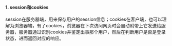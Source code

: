 #### 1. session和cookies

session在服务器端，用来保存用户的session信息；cookies在客户端，也可以理解为浏览器端，有了cookies，浏览器在下次访问网页时会自动附带上它发送给服务器，服务器通过识别cookies并鉴定出事那个用户，然后在判断用户是否是登录状态，进而返回对应的响应。